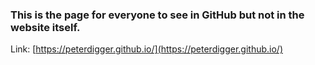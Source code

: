 ### This is the page for everyone to see in GitHub but not in the website itself.

Link: [https://peterdigger.github.io/](https://peterdigger.github.io/)
